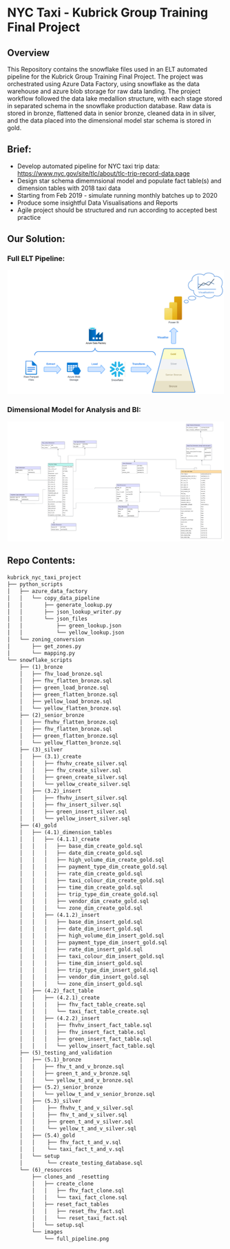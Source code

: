 # NYC Taxi - Kubrick Group Training Final Project

## Overview
This Repository contains the snowflake files used in an ELT automated pipeline for the Kubrick Group Training Final Project. The project was orchestrated using Azure Data Factory, using snowflake as the data warehouse and azure blob storage for raw data landing. The project workflow followed the data lake medallion structure, with each stage stored in separated schema in the snowflake production database. Raw data is stored in bronze, flattened data in senior bronze, cleaned data in in silver, and the data placed into the dimensional model star schema is stored in gold. 


## Brief:
- Develop automated pipeline for NYC taxi trip data: https://www.nyc.gov/site/tlc/about/tlc-trip-record-data.page
- Design star schema dimemnsional model and populate fact table(s) and dimension tables with 2018 taxi data
- Starting from Feb 2019 - simulate running monthly batches up to 2020
- Produce some insightful Data Visualisations and Reports
- Agile project should be structured and run according to accepted best practice

## Our Solution:

### Full ELT Pipeline:

![Image](snowflake_scripts/(6)_resources/images/full_pipeline.png)

### Dimensional Model for Analysis and BI:

![Image](snowflake_scripts/(6)_resources/images/nyc_taxi_dimensional_model.png)

## Repo Contents:
```
kubrick_nyc_taxi_project
├── python_scripts
│   ├── azure_data_factory
│   │   └── copy_data_pipeline
│   │       ├── generate_lookup.py
│   │       ├── json_lookup_writer.py
│   │       └── json_files
│   │           ├── green_lookup.json
│   │           └── yellow_lookup.json
│   └── zoning_conversion
│       ├── get_zones.py
│       └── mapping.py
└── snowflake_scripts
    ├── (1)_bronze
    │   ├── fhv_load_bronze.sql
    │   ├── fhv_flatten_bronze.sql
    │   ├── green_load_bronze.sql
    │   ├── green_flatten_bronze.sql
    │   ├── yellow_load_bronze.sql
    │   └── yellow_flatten_bronze.sql
    ├── (2)_senior_bronze
    │   ├── fhvhv_flatten_bronze.sql
    │   ├── fhv_flatten_bronze.sql
    │   ├── green_flatten_bronze.sql
    │   └── yellow_flatten_bronze.sql
    ├── (3)_silver
    │   ├── (3.1)_create
    │   │   ├── fhvhv_create_silver.sql
    │   │   ├── fhv_create_silver.sql
    │   │   ├── green_create_silver.sql
    │   │   └── yellow_create_silver.sql
    │   ├── (3.2)_insert
    │   │   ├── fhvhv_insert_silver.sql
    │   │   ├── fhv_insert_silver.sql
    │   │   ├── green_insert_silver.sql
    │   │   └── yellow_insert_silver.sql
    ├── (4)_gold
    │   ├── (4.1)_dimension_tables
    │   │   ├── (4.1.1)_create
    │   │   │   ├── base_dim_create_gold.sql
    │   │   │   ├── date_dim_create_gold.sql
    │   │   │   ├── high_volume_dim_create_gold.sql
    │   │   │   ├── payment_type_dim_create_gold.sql
    │   │   │   ├── rate_dim_create_gold.sql
    │   │   │   ├── taxi_colour_dim_create_gold.sql
    │   │   │   ├── time_dim_create_gold.sql
    │   │   │   ├── trip_type_dim_create_gold.sql
    │   │   │   ├── vendor_dim_create_gold.sql
    │   │   │   └── zone_dim_create_gold.sql
    │   │   ├── (4.1.2)_insert
    │   │   │   ├── base_dim_insert_gold.sql
    │   │   │   ├── date_dim_insert_gold.sql
    │   │   │   ├── high_volume_dim_insert_gold.sql
    │   │   │   ├── payment_type_dim_insert_gold.sql
    │   │   │   ├── rate_dim_insert_gold.sql
    │   │   │   ├── taxi_colour_dim_insert_gold.sql
    │   │   │   ├── time_dim_insert_gold.sql
    │   │   │   ├── trip_type_dim_insert_gold.sql
    │   │   │   ├── vendor_dim_insert_gold.sql
    │   │   │   └── zone_dim_insert_gold.sql
    │   ├── (4.2)_fact_table
    │   │   ├── (4.2.1)_create
    │   │   │   ├── fhv_fact_table_create.sql
    │   │   │   └── taxi_fact_table_create.sql
    │   │   ├── (4.2.2)_insert
    │   │   │   ├── fhvhv_insert_fact_table.sql
    │   │   │   ├── fhv_insert_fact_table.sql
    │   │   │   ├── green_insert_fact_table.sql
    │   │   │   └── yellow_insert_fact_table.sql
    ├── (5)_testing_and_validation
    │   ├── (5.1)_bronze
    │   │   ├── fhv_t_and_v_bronze.sql
    │   │   ├── green_t_and_v_bronze.sql
    │   │   └── yellow_t_and_v_bronze.sql
    │   ├── (5.2)_senior_bronze
    │   │   └── yellow_t_and_v_senior_bronze.sql
    │   ├── (5.3)_silver
    │   │    ├── fhvhv_t_and_v_silver.sql
    │   │    ├── fhv_t_and_v_silver.sql
    │   │    ├── green_t_and_v_silver.sql
    │   │    └── yellow_t_and_v_silver.sql
    │   ├── (5.4)_gold
    │   │    ├── fhv_fact_t_and_v.sql
    │   │    └── taxi_fact_t_and_v.sql
    │   └── setup
    │        └── create_testing_database.sql
    └── (6)_resources
        ├── clones_and _resetting
        │   ├── create_clone
        │   │   ├── fhv_fact_clone.sql
        │   │   └── taxi_fact_clone.sql
        │   ├── reset_fact_tables
        │   │   ├── reset_fhv_fact.sql
        │   │   └── reset_taxi_fact.sql
        │   └── setup.sql
        └── images
            └── full_pipeline.png
```